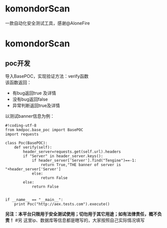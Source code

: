 # komondorScan
一款自动化安全测试工具，感谢@AloneFire
# komondorScan   

## poc开发   

导入BasePOC，实现验证方法：verify函数    
该函数返回：
- 有bug返回true 及详情    
- 没有bug返回false   
- 异常判断返回true及详情   

以测试banner信息为例：    

```
#!coding-utf-8
from kmdpoc.base_poc import BasePOC
import requests

class Poc(BasePOC):
    def verify(self):
        header_server=requests.get(self.url).headers
        if "Server" in header_server.keys():
            if header_server['Server'].find("Tengine")==-1:
                return True,"THE banner of server is "+header_server['Server']
            else:
                return False
        else:
            return False


if __name__ == "__main__":
    print Poc("http://aex.tests.com").execute()
```

**另注：本平台只限用于安全测试使用；切勿用于其它用途；如有法律责任，概不负责！**
#另 这里ip、数据库等信息都是瞎写的，大家按照自己实际情况填写

